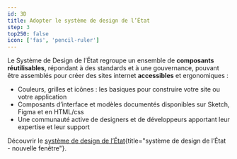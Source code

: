 ```yaml
---
id: 3D
title: Adopter le système de design de l’État
step: 3
top250: false
icon: ['fas', 'pencil-ruler']
---
```


 Le Système de Design de l’État regroupe un ensemble de **composants réutilisables**, répondant à des standards et à une gouvernance, pouvant être assemblés pour créer des sites internet **accessibles** et ergonomiques :

* Couleurs, grilles et icônes : les basiques pour construire votre site ou votre application
* Composants d’interface et modèles documentés disponibles sur Sketch, Figma et en HTML/css
* Une communauté active de designers et de développeurs apportant leur expertise et leur support

Découvrir le [système de design de l’État](https://www.systeme-de-design.gouv.fr/){title="système de design de l’État - nouvelle fenêtre"}.
